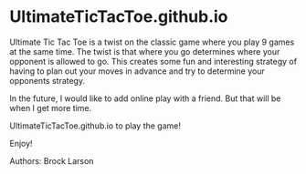 # UltimateTicTacToe.github.io
Ultimate Tic Tac Toe is a twist on the classic game where you play 9 games at the same time. 
The twist is that where you go determines where your opponent is allowed to go. This creates
some fun and interesting strategy of having to plan out your moves in advance and try to 
determine your opponents strategy.

In the future, I would like to add online play with a friend. But that will be when I get more time.

UltimateTicTacToe.github.io to play the game!

Enjoy!

Authors: Brock Larson
